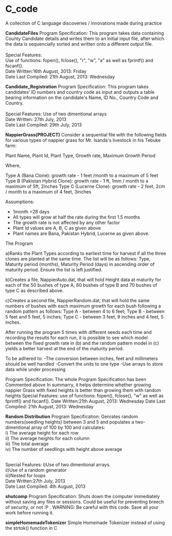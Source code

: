C_code
======

A collection of C language discoveries / innovations made during practice

<b>CandidateFiles</b>
 Program Specification: This program takes data containing County Candidate details
                         and writes them to an initial input file, after which the
                         data is sequencially sorted and written onto a different output file.<br><br>
  Special Features:<br>Use of functions: fopen(), fclose(), "r", "w", "a" as well as fprintf() and
                         fscanf().<br>
  Date Written:16th August, 2013: Friday<br>
  Date Last Compiled: 21th August, 2013: Wednesday
  
<b>Candidate_Registration</b>
Program Specification: This program takes candidates' ID numbers and country code as input and outputs a table bearing information on the candidate's Name, ID No., Country Code and Country.<br><br>
  Special Features: Use of two dimentional arrays<br>
  Date Written: 27th July, 2013<br>
  Date Last Compiled: 29th July, 2013
  
<b>NappierGrass(PROJECT)</b>
Consider a sequential file with the following fields for various types of nappier grass for Mr. Isanda's livestock  in his Tebuke farm:

Plant Name, Plant Id, Plant Type, Growth rate, Maximum Growth Period

Where,

Type A (Bana Clone): growth rate - 1 feet /month to a maximum of 5 feet
Type B (Pakistan Hybrid Clone): growth rate - 1 ft, 1mm / month to a maximum of 5ft, 2inches
Type C (Lucerne Clone): growth rate - 2 feet, 2cm / month to a maximum of 4 feet, 3inches

Assumptions:
- 1month =28 days
- All types will grow at half the rate during the first 1.5 months
- The growth rate is not affected by any other factor
- Plant Id values are A, B, C as given above
- Plant names are Bana, Pakistan Hybrid, Lucerne as given above.

The Program

a)Ranks the Plant Types according to earliest time for harvest if all the three clones are planted at the same time.
The list will be as follows: Type, Maturity period (months), Maturity Period (days) in ascending order of maturity period. Ensure the list is left
 justified.

b)Creates a file, NappierAuto.dat, that will hold Height data at maturity for each of the 50 bushes of type A, 60 bushes of type B and 70 bushes of
type C as described above.

c)Creates a second file, NappierRandom.dat, that will hold the same numbers of bushes with each maximum growth for each bush following a random pattern
as follows: Type A - between 4 to 6 feet; Type B - between 5 feet and 5 feet, 5 inches; Type C - between 3 feet, 9 inches and 4 feet, 5 inches.

After running the program 5 times with different seeds each time and recording the results for each run, it is possible to see which model between the fixed growth rate in (b) and the
random pattern model in (c) yields a better harvest at the end of the maturity period.

To be adhered to:
-The conversion between inches, feet and millimeters should be well handled
-Convert the units to one type
-Use arrays to store data while under processing

  Program Specification: The whole Program Specification has been Commented above
                         In summarry, it helps determine whether growing nappier Grass
                         with fixed heights is better than growing them with random heights
  Special Features: use of functions: fopen(), fclose(), "w" as well as fprintf() and
                         fscanf().
  Date Written:21th August, 2013: Wednesday
  Date Last Compiled: 21th August, 2013: Wednesday<br>

<b>Random Distribution</b>
Program Specification: Genrates random numbers(seedling heights) between 3 and 5 and populates a two-dimentional array
                         of 100 by 100 and calculates:<br>
                         i) The average height for each row<br>
                        ii) The average heights for each column<br>
                       iii) The total average<br>
                        iv) The number of seedlings with height above average<br><br>

  Special Features:      i)Use of two dimentional arrays.<br>
                        ii)Use of a random generator<br>
                       iii)Nested for loops<br>
  Date Written:27th July, 2013<br>
  Date Last Compiled: 4th August, 2013<br>
  
<b>shutcomp</b>
Program Specification: Shuts down the computer immediately without saving any files or sessions. Could be useful for preventing breech of security, or not :P . WARNING: Be careful with this code. Save all your work before running it.

<b>simpleHomemadeTokenizer</b>
Simple Homemade Tokenizer instead of using the strtok() function in C

